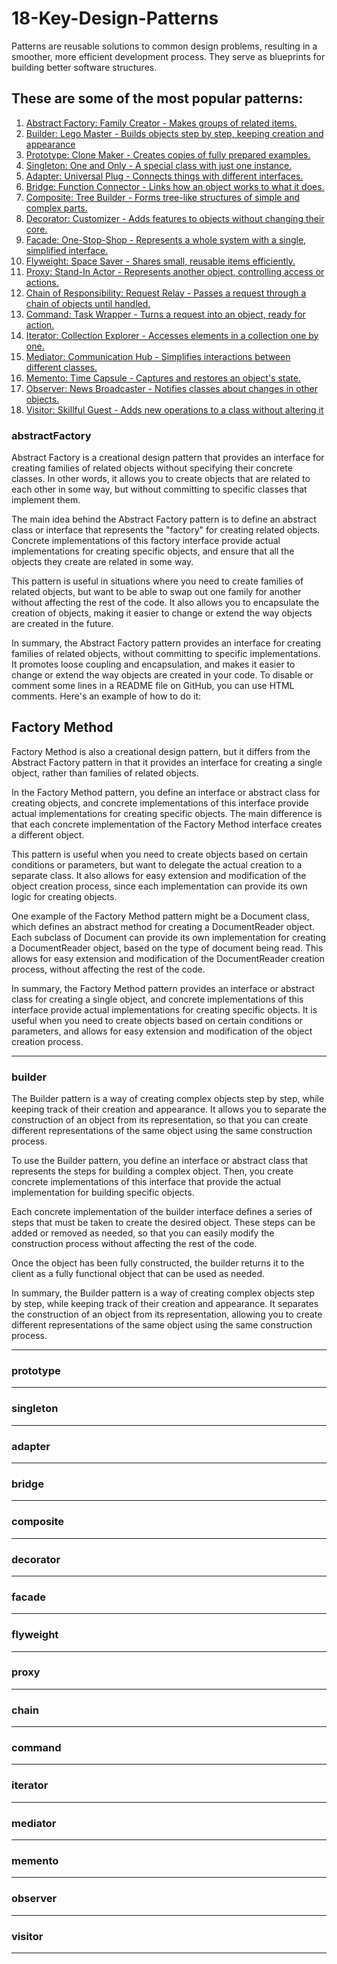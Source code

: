 # 18-Key-Design-Patterns
Patterns are reusable solutions to common design problems, resulting in a smoother, more efficient development process. They serve as blueprints for building better software structures. 
 ## These are some of the most popular patterns:
1. [Abstract Factory: Family Creator - Makes groups of related items.](#abstractFactory)
2. [Builder: Lego Master - Builds objects step by step, keeping creation and appearance](#builder)
3. [Prototype: Clone Maker - Creates copies of fully prepared examples.](#prototype)
4. [Singleton: One and Only - A special class with just one instance.](#singleton)
5. [Adapter: Universal Plug - Connects things with different interfaces.](#adapter)
6. [Bridge: Function Connector - Links how an object works to what it does.](#bridge)
7. [Composite: Tree Builder - Forms tree-like structures of simple and complex parts.](#composite)
8. [Decorator: Customizer - Adds features to objects without changing their core.](#decorator)
9. [Facade: One-Stop-Shop - Represents a whole system with a single, simplified interface.](#facade)
10. [Flyweight: Space Saver - Shares small, reusable items efficiently.](#flyweight)
11. [Proxy: Stand-In Actor - Represents another object, controlling access or actions.](#proxy)
12. [Chain of Responsibility: Request Relay - Passes a request through a chain of objects until handled.](#chain)
13. [Command: Task Wrapper - Turns a request into an object, ready for action.](#command)
14. [Iterator: Collection Explorer - Accesses elements in a collection one by one.](#iterator)
15. [Mediator: Communication Hub - Simplifies interactions between different classes.](#mediator)
16. [Memento: Time Capsule - Captures and restores an object's state.](#memento)
17. [Observer: News Broadcaster - Notifies classes about changes in other objects.](#observer)
18. [Visitor: Skillful Guest - Adds new operations to a class without altering it](#visitor)

### abstractFactory
Abstract Factory is a creational design pattern that provides an interface for creating families of related objects without specifying their concrete classes. In other words, it allows you to create objects that are related to each other in some way, but without committing to specific classes that implement them.

The main idea behind the Abstract Factory pattern is to define an abstract class or interface that represents the "factory" for creating related objects. Concrete implementations of this factory interface provide actual implementations for creating specific objects, and ensure that all the objects they create are related in some way.

This pattern is useful in situations where you need to create families of related objects, but want to be able to swap out one family for another without affecting the rest of the code. It also allows you to encapsulate the creation of objects, making it easier to change or extend the way objects are created in the future.

In summary, the Abstract Factory pattern provides an interface for creating families of related objects, without committing to specific implementations. It promotes loose coupling and encapsulation, and makes it easier to change or extend the way objects are created in your code.
To disable or comment some lines in a README file on GitHub, you can use HTML comments. Here's an example of how to do it:

 
<!--
```
// Define the interface for creating cars
interface CarFactory {
    public Sedan createSedan();
    public SUV createSUV();
}

// Concrete factory for creating a family of related cars
class FamilyCarFactory implements CarFactory {
    public Sedan createSedan() {
        return new FamilySedan();
    }
    public SUV createSUV() {
        return new FamilySUV();
    }
}

// Abstract class for the car
abstract class Car {
    public abstract String getName();
    public abstract int getNumDoors();
}

// Concrete class for the sedan
class Sedan extends Car {
    public String getName() {
        return "Sedan";
    }
    public int getNumDoors() {
        return 4;
    }
}

// Concrete class for the SUV
class SUV extends Car {
    public String getName() {
        return "SUV";
    }
    public int getNumDoors() {
        return 5;
    }
}

// Concrete class for the family of sedan cars
class FamilySedan extends Sedan {
    public String getName() {
        return "Family Sedan";
    }
}

// Concrete class for the family of SUV cars
class FamilySUV extends SUV {
    public String getName() {
        return "Family SUV";
    }
}
```

To use the Abstract Factory pattern to create a family of related car objects, you can create an instance of the FamilyCarFactory and use it to create new cars:
```
CarFactory factory = new FamilyCarFactory();
Sedan sedan = factory.createSedan();
SUV suv = factory.createSUV();

System.out.println(sedan.getName() + " with " + sedan.getNumDoors() + " doors"); // Output: "Family Sedan with 4 doors"
System.out.println(suv.getName() + " with " + suv.getNumDoors() + " doors"); // Output: "Family SUV with 5 doors"
```
 -->
## Factory Method
Factory Method is also a creational design pattern, but it differs from the Abstract Factory pattern in that it provides an interface for creating a single object, rather than families of related objects.

In the Factory Method pattern, you define an interface or abstract class for creating objects, and concrete implementations of this interface provide actual implementations for creating specific objects. The main difference is that each concrete implementation of the Factory Method interface creates a different object.

This pattern is useful when you need to create objects based on certain conditions or parameters, but want to delegate the actual creation to a separate class. It also allows for easy extension and modification of the object creation process, since each implementation can provide its own logic for creating objects.

One example of the Factory Method pattern might be a Document class, which defines an abstract method for creating a DocumentReader object. Each subclass of Document can provide its own implementation for creating a DocumentReader object, based on the type of document being read. This allows for easy extension and modification of the DocumentReader creation process, without affecting the rest of the code.

In summary, the Factory Method pattern provides an interface or abstract class for creating a single object, and concrete implementations of this interface provide actual implementations for creating specific objects. It is useful when you need to create objects based on certain conditions or parameters, and allows for easy extension and modification of the object creation process.
<!--
```
// Define the interface for creating cars
interface CarFactory {
    public Car createCar();
}

// Concrete factory for creating sedan cars
class SedanFactory implements CarFactory {
    public Car createCar() {
        return new Sedan();
    }
}

// Concrete factory for creating SUV cars
class SUVFactory implements CarFactory {
    public Car createCar() {
        return new SUV();
    }
}

// Abstract class for the car
abstract class Car {
    public abstract String getName();
    public abstract int getNumDoors();
}

// Concrete class for the sedan
class Sedan extends Car {
    public String getName() {
        return "Sedan";
    }
    public int getNumDoors() {
        return 4;
    }
}

// Concrete class for the SUV
class SUV extends Car {
    public String getName() {
        return "SUV";
    }
    public int getNumDoors() {
        return 5;
    }
}
```

In this example, we have defined an interface CarFactory for creating cars, and two concrete factories SedanFactory and SUVFactory that create different types of cars. We have also defined an abstract class Car and concrete classes Sedan and SUV that extend Car.

To use the Factory Method pattern to create different types of cars, you can create an instance of the appropriate CarFactory and use it to create a new car:
```
CarFactory sedanFactory = new SedanFactory();
CarFactory suvFactory = new SUVFactory();

Car sedan = sedanFactory.createCar();
Car suv = suvFactory.createCar();

System.out.println(sedan.getName() + " with " + sedan.getNumDoors() + " doors"); // Output: "Sedan with 4 doors"
System.out.println(suv.getName() + " with " + suv.getNumDoors() + " doors"); // Output: "SUV with 5 doors"
```
-->
***
### builder
The Builder pattern is a way of creating complex objects step by step, while keeping track of their creation and appearance. It allows you to separate the construction of an object from its representation, so that you can create different representations of the same object using the same construction process.

To use the Builder pattern, you define an interface or abstract class that represents the steps for building a complex object. Then, you create concrete implementations of this interface that provide the actual implementation for building specific objects.

Each concrete implementation of the builder interface defines a series of steps that must be taken to create the desired object. These steps can be added or removed as needed, so that you can easily modify the construction process without affecting the rest of the code.

Once the object has been fully constructed, the builder returns it to the client as a fully functional object that can be used as needed.

In summary, the Builder pattern is a way of creating complex objects step by step, while keeping track of their creation and appearance. It separates the construction of an object from its representation, allowing you to create different representations of the same object using the same construction process.
***

### prototype
***
### singleton
***

### adapter
***

### bridge
***

### composite
***

### decorator
***

### facade
***

### flyweight
***

### proxy
***

### chain
***

### command
***

### iterator
***

### mediator
***

### memento
***

### observer
***

### visitor
***










